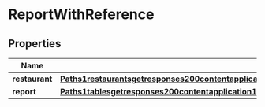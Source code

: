 # ReportWithReference

## Properties
Name | Type | Description | Notes
------------ | ------------- | ------------- | -------------
**restaurant** | [**Paths1restaurantsgetresponses200contentapplication1jsonschemaitemsoneOf1propertiesnumber**](Paths1restaurantsgetresponses200contentapplication1jsonschemaitemsoneOf1propertiesnumber.md) |  |  [optional]
**report** | [**Paths1tablesgetresponses200contentapplication1jsonschemaitemsoneOf0itemspropertiesreportsitemsoneOf1**](Paths1tablesgetresponses200contentapplication1jsonschemaitemsoneOf0itemspropertiesreportsitemsoneOf1.md) |  |  [optional]
